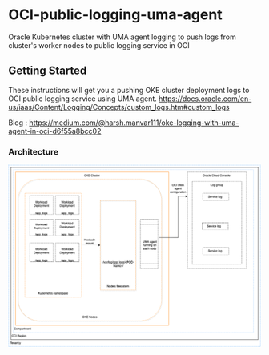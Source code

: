 # OCI-public-logging-uma-agent
Oracle Kubernetes cluster with UMA agent logging to push logs from cluster's worker nodes to public logging service in OCI

## Getting Started
These instructions will get you a pushing OKE cluster deployment logs to OCI public logging service using UMA agent.
https://docs.oracle.com/en-us/iaas/Content/Logging/Concepts/custom_logs.htm#custom_logs

Blog : https://medium.com/@harsh.manvar111/oke-logging-with-uma-agent-in-oci-d6f55a8bcc02


### Architecture
![alt text](https://github.com/harsh4870/OCI-public-logging-uma-agent/blob/main/uma.png)

